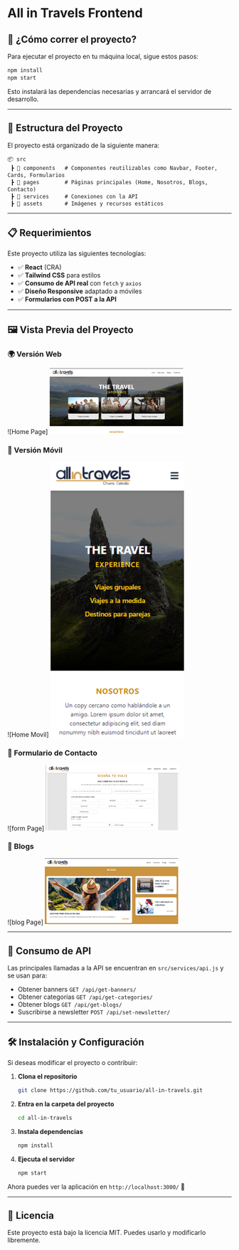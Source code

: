 # All in Travels Frontend

## 🚀 ¿Cómo correr el proyecto?

Para ejecutar el proyecto en tu máquina local, sigue estos pasos:

```bash
npm install
npm start
```

Esto instalará las dependencias necesarias y arrancará el servidor de desarrollo.

---

## 📂 Estructura del Proyecto

El proyecto está organizado de la siguiente manera:

```
📦 src
 ┣ 📂 components   # Componentes reutilizables como Navbar, Footer, Cards, Formularios
 ┣ 📂 pages        # Páginas principales (Home, Nosotros, Blogs, Contacto)
 ┣ 📂 services     # Conexiones con la API
 ┣ 📂 assets       # Imágenes y recursos estáticos
```

---

## 📋 Requerimientos

Este proyecto utiliza las siguientes tecnologías:

- ✅ **React** (CRA)
- ✅ **Tailwind CSS** para estilos
- ✅ **Consumo de API real** con `fetch` y `axios`
- ✅ **Diseño Responsive** adaptado a móviles
- ✅ **Formularios con POST a la API**

---

## 🖼 Vista Previa del Proyecto

### 🌍 Versión Web

![Home Page]
<img src="./screenshots/home-pc.png" width="300">


### 📱 Versión Móvil

![Home Movil]
<img src="./screenshots/home-responsive.png" width="300">


### 📌 Formulario de Contacto

![form Page]
<img src="./screenshots/form-pc.png" width="300">


### 📰 Blogs

![blog Page]
<img src="./screenshots/blog-pc.png" width="300">



---

## 📡 Consumo de API

Las principales llamadas a la API se encuentran en `src/services/api.js` y se usan para:

- Obtener banners `GET /api/get-banners/`
- Obtener categorías `GET /api/get-categories/`
- Obtener blogs `GET /api/get-blogs/`
- Suscribirse a newsletter `POST /api/set-newsletter/`

---

## 🛠 Instalación y Configuración

Si deseas modificar el proyecto o contribuir:

1. **Clona el repositorio**

   ```bash
   git clone https://github.com/tu_usuario/all-in-travels.git
   ```

2. **Entra en la carpeta del proyecto**

   ```bash
   cd all-in-travels
   ```

3. **Instala dependencias**

   ```bash
   npm install
   ```

4. **Ejecuta el servidor**

   ```bash
   npm start
   ```

Ahora puedes ver la aplicación en `http://localhost:3000/` 🚀

---

## 📜 Licencia

Este proyecto está bajo la licencia MIT. Puedes usarlo y modificarlo libremente.



